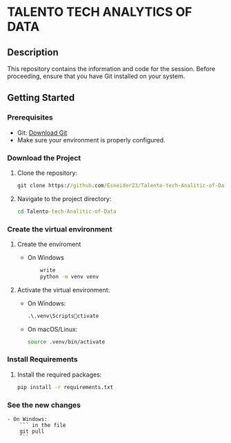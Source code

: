 
# TALENTO TECH ANALYTICS OF DATA

## Description
This repository contains the information and code for the session. Before proceeding, ensure that you have Git installed on your system.

## Getting Started

### Prerequisites
- Git: [Download Git](https://git-scm.com/downloads)
- Make sure your environment is properly configured.

### Download the Project
1. Clone the repository:
    ```cmd
    git clone https://github.com/Esneider23/Talento-tech-Analitic-of-Data
    ```
2. Navigate to the project directory:
    ```cmd
    cd Talento-tech-Analitic-of-Data
    ```



### Create the virtual environment

1. Create the enviroment
    - On Windows
        ``` cmd Talent
            write
            python -m venv venv
        ```

2. Activate the virtual environment:
    - On Windows:
        ```cmd
        .\.venv\Scriptsctivate
        ```
    - On macOS/Linux:
        ```sh
        source .venv/bin/activate
        ```

### Install Requirements
1. Install the required packages:
    ```sh
    pip install -r requirements.txt
    ```


### See the new changes
    - On Windows: 
        ``` in the file
        git pull 
        ```

